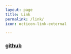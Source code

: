 ```yaml
---
layout: page
title: Link
permalink: /link/
icon: octicon-link-external

---
```


### [github](https://github.com/sasiperi/blog)